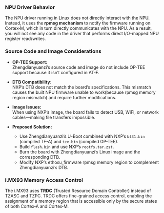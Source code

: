 ### NPU Driver Behavior

The NPU driver running in Linux does not directly interact with the NPU. Instead, it uses the **rpmsg mechanism** to notify the firmware running on Cortex‑M, which in turn directly communicates with the NPU. As a result, you will not see any code in the driver that performs direct I/O-mapped NPU register read/writes.

### Source Code and Image Considerations

- **OP-TEE Support:**  
  Zhengdianyuanzi’s source code and image do not include OP-TEE support because it isn’t configured in AT‑F.

- **DTB Compatibility:**  
  NXP’s DTB does not match the board’s specifications. This mismatch causes the built NPU firmware unable to work(because rpmsg memory region mismatch) and require further modifications.

- **Image Issues:**  
  When using NXP’s image, the board fails to detect USB, WiFi, or network cables—making file transfers impossible.

- **Proposed Solution:**  
  - Use Zhengdianyuanzi’s U-Boot combined with NXP’s `bl31.bin` (compiled TF-A) and `tee.bin` (compiled OP-TEE).  
  - Build `flash.bin` and use NXP’s `rootfs.tar.zst`.  
  - Burn the board with Zhengdianyuanzi’s Linux image and the corresponding DTB.  
  - Modify NXP’s ethosu_firmware rpmsg memory region to complement Zhengdianyuanzi’s DTB.

### i.MX93 Memory Access Control

The i.MX93 uses **TRDC** (Trusted Resource Domain Controller) instead of TZASC and TZPC. TRDC offers fine-grained access control, enabling the assignment of a memory region that is accessible only by the secure states of both Cortex‑A and Cortex‑M.

